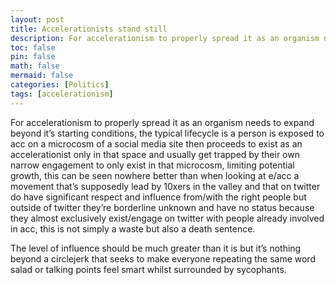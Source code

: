 ```yaml
---
layout: post
title: Accelerationists stand still
description: For accelerationism to properly spread it as an organism needs to expand beyond it’s starting conditions
toc: false
pin: false
math: false
mermaid: false
categories: [Politics]
tags: [accelerationism]
---
```


For accelerationism to properly spread it as an organism needs to expand beyond it’s starting conditions, the typical lifecycle is a person is exposed to acc on a microcosm of a social media site then proceeds to exist as an accelerationist only in that space and usually get trapped by their own narrow engagement to only exist in that microcosm, limiting potential growth, this can be seen nowhere better than when looking at e/acc a movement that’s supposedly lead by 10xers in the valley and that on twitter do have significant respect and influence from/with the right people but outside of twitter they’re borderline unknown and have no status because they almost exclusively exist/engage on twitter with people already involved in acc, this is not simply a waste but also a death sentence.

The level of influence should be much greater than it is but it’s nothing beyond a circlejerk that seeks to make everyone repeating the same word salad or talking points feel smart whilst surrounded by sycophants.
